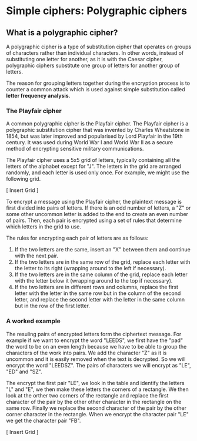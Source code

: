 # Simple ciphers: Polygraphic ciphers
## What is a polygraphic cipher?
A polygraphic cipher is a type of substitution cipher that operates on groups of characters rather than individual characters. In other words, instead of substituting one letter for another, as it is with the Caesar cipher, polygraphic ciphers substitute one group of letters for another group of letters.

The reason for grouping letters together during the encryption process is to counter a common attack which is used against simple substitution called **letter frequency analysis**.

### The Playfair cipher

A common polygraphic cipher is the Playfair cipher. The Playfair cipher is a polygraphic substitution cipher that was invented by Charles Wheatstone in 1854, but was later improved and popularised by Lord Playfair in the 19th century. It was used during World War I and World War II as a secure method of encrypting sensitive military communications.

The Playfair cipher uses a 5x5 grid of letters, typically containing all the letters of the alphabet except for "J". The letters in the grid are arranged randomly, and each letter is used only once. For example, we might use the following grid.

[ Insert Grid ]

To encrypt a message using the Playfair cipher, the plaintext message is first divided into pairs of letters. If there is an odd number of letters, a "Z" or some other uncommon letter is added to the end to create an even number of pairs. Then, each pair is encrypted using a set of rules that determine which letters in the grid to use.

The rules for encrypting each pair of letters are as follows:
1. If the two letters are the same, insert an "X" between them and continue with the next pair.
2. If the two letters are in the same row of the grid, replace each letter with the letter to its right (wrapping around to the left if necessary).
3. If the two letters are in the same column of the grid, replace each letter with the letter below it (wrapping around to the top if necessary).
4. If the two letters are in different rows and columns, replace the first letter with the letter in the same row but in the column of the second letter, and replace the second letter with the letter in the same column but in the row of the first letter.

### A worked example
The resuling pairs of encrypted letters form the ciphertext message. For example if we want to encrypt the word "LEEDS", we first have the "pad" the word to be on an even length because we have to be able to group the characters of the work into pairs. We add the character "Z" as it is uncommon and it is easily removed when the text is decrypted. So we will encrypt the word "LEEDSZ". The pairs of characters we will encrypt as "LE", "ED" and "SZ".

The encrypt the first pair "LE", we look in the table and identify the letters "L" and "E", we then make these letters the corners of a rectangle. We then look at the orther two corners of the rectangle and replace the first character of the pair by the other other character in the rectangle on the same row. Finally we replace the second character of the pair by the other corner character in the rectangle. When we encrypt the character pair "LE" we get the character pair "FB".

[ Insert Grid ]

